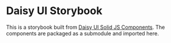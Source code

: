 # Daisy UI Storybook

This is a storybook built from [Daisy UI Solid JS Components](https://github.com/RyanGreenup/solid-daisy-components). The components are packaged as a submodule and imported here.
